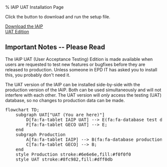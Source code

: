 % IAIP UAT Installation Page

Click the button to download and run the setup file.

[Download the IAIP<br />UAT Edition](IaipHorizon.application)

## Important Notes -- Please Read

The IAIP UAT (User Acceptance Testing) Edition is made available when users are requested to test new features or bugfixes before they are released to production. Unless someone in EPD IT has asked you to install this, you probably don't need it.

The UAT version of the IAIP can be installed side-by-side with the production version of the IAIP. Both can be used simultaneously and will not interfere with each other. The UAT version will *only* access the testing (UAT) database, so no changes to production data can be made.

<pre class="mermaid">
flowchart TD;
    subgraph UAT["UAT (You are here)"]
        D[fa:fa-tablet IAIP UAT] --> E(fa:fa-database test database);
        F[fa:fa-tablet GECO UAT] --> E;
    end
    subgraph Production
        A[fa:fa-tablet IAIP] --> B(fa:fa-database production database);
        C[fa:fa-tablet GECO] --> B;
    end
    style Production stroke:#6e6e6e,fill:#f0f0f0
    style UAT stroke:#8fc982,fill:#dff0db
</pre>

<script src="https://use.fontawesome.com/73014ea0c4.js"></script>
<script src="https://cdnjs.cloudflare.com/ajax/libs/mermaid/9.1.5/mermaid.min.js" integrity="sha512-ETySttxD+gVb33UXscT3G5gtPxWepHF6fs69M13VEzJfvA6wcDwMjmkCHwrH4NPzPzMarhk/aZoVsY7BTGfnQw==" crossorigin="anonymous" referrerpolicy="no-referrer"></script>
<script>mermaid.initialize({startOnLoad:true,theme:'neutral'});</script>
